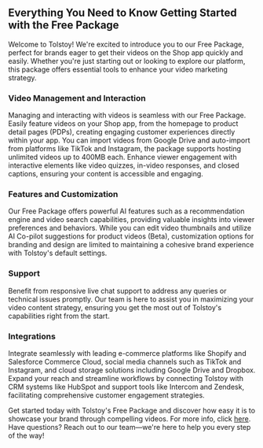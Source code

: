 ## Everything You Need to Know Getting Started with the Free Package 

Welcome to Tolstoy! We're excited to introduce you to our Free Package, perfect for brands eager to get their videos on the Shop app quickly and easily. Whether you're just starting out or looking to explore our platform, this package offers essential tools to enhance your video marketing strategy.

### Video Management and Interaction

Managing and interacting with videos is seamless with our Free Package. Easily feature videos on your Shop app, from the homepage to product detail pages (PDPs), creating engaging customer experiences directly within your app. You can import videos from Google Drive and auto-import from platforms like TikTok and Instagram, the package supports hosting unlimited videos up to 400MB each. Enhance viewer engagement with interactive elements like video quizzes, in-video responses, and closed captions, ensuring your content is accessible and engaging.

### Features and Customization

Our Free Package offers powerful AI features such as a recommendation engine and video search capabilities, providing valuable insights into viewer preferences and behaviors. While you can edit video thumbnails and utilize AI Co-pilot suggestions for product videos (Beta), customization options for branding and design are limited to maintaining a cohesive brand experience with Tolstoy's default settings.

### Support

Benefit from responsive live chat support to address any queries or technical issues promptly. Our team is here to assist you in maximizing your video content strategy, ensuring you get the most out of Tolstoy's capabilities right from the start.

### Integrations

Integrate seamlessly with leading e-commerce platforms like Shopify and Salesforce Commerce Cloud, social media channels such as TikTok and Instagram, and cloud storage solutions including Google Drive and Dropbox. Expand your reach and streamline workflows by connecting Tolstoy with CRM systems like HubSpot and support tools like Intercom and Zendesk, facilitating comprehensive customer engagement strategies.


Get started today with Tolstoy's Free Package and discover how easy it is to showcase your brand through compelling videos. For more info, click [here](https://www.gotolstoy.com/pricing#). Have questions? Reach out to our team—we're here to help you every step of the way!
